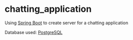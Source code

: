 # chatting_application
Using [Spring Boot](https://spring.io) to create server for a chatting application

Database used: [PostgreSQL](https://www.postgresql.org)

